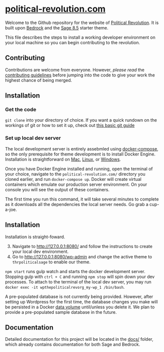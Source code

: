 # [political-revolution.com](https://github.com/politicalrev/wp.thepoliticalrev.org)

Welcome to the Github repository for the website of [Political Revolution](https://political-revolution.com). It is built upon [Bedrock](https://roots.io/bedrock/) and the [Sage 8.5](https://github.com/roots/sage/releases/latest) starter theme.

This file describes the steps to install a working developer environment on your local machine so you can begin contributing to the revolution.


## Contributing

Contributions are welcome from everyone. However, *please read* the [contributing guidelines](https://github.com/politicalrev/wp.thepoliticalrev.org/blob/master/CONTRIBUTING.md) before
jumping into the code to give your work the highest chance of being merged.

## Installation

### Get the code

`git clone` into your directory of choice. If you want a quick rundown on the workings of git or how to set it up, check out [this basic git guide](https://git-scm.com/book/en/v2/Git-Basics-Getting-a-Git-Repository)

### Set up local dev server

The local development server is entirely assebmled using [docker-compose](https://docs.docker.com/compose/), so the only prerequisite for theme development is to install Docker Engine. Installation is straightforward on [Mac](https://docs.docker.com/engine/installation/mac/), [Linux](https://docs.docker.com/engine/installation/), or [Windows](https://docs.docker.com/engine/installation/windows/). 

Once you have Docker Engine installed and running, open the terminal of your choice, navigate to the `political-revolution.com/` directory you cloned earlier, and run `docker-compose up`. Docker will create virtual containers which emulate our production server environment. On your console you will see the output of these containers. 

The first time you run this command, it will take several minutes to complete as it downloads all the dependencies the local server needs. Go grab a cup-a-joe.

## Installation

Installation is straight-foward.

3. Navigate to http://127.0.0.1:8080/ and follow the instructions to create your local dev environment.
4. Go to http://127.0.0.1:8080/wp-admin and change the active theme to `thrpoliticalsage` to enable our theme.

`npm start` runs gulp watch and starts the docker development server. Stopping gulp with `ctrl + C` and running `npm stop` will spin down your dev processes. To attach to the terminal of the local dev server, you may run `docker exec -it wpthepoliticalrevorg_my-wp_1 /bin/bash`. 

A pre-populated database is not currently being provided. However, after setting up Wordpress for the first time, the database changes you make will be persisted in a Docker [data volume](https://docs.docker.com/engine/tutorials/dockervolumes/#data-volumes)
 until/unless you delete it. We plan to provide a pre-populated sample database in the future.

## Documentation

Detailed documentation for this project will be located in the [docs/](https://github.com/politicalrev/wp.thepoliticalrev.org/tree/master/docs) folder, which already contains documentation for both Sage and Bedrock.
